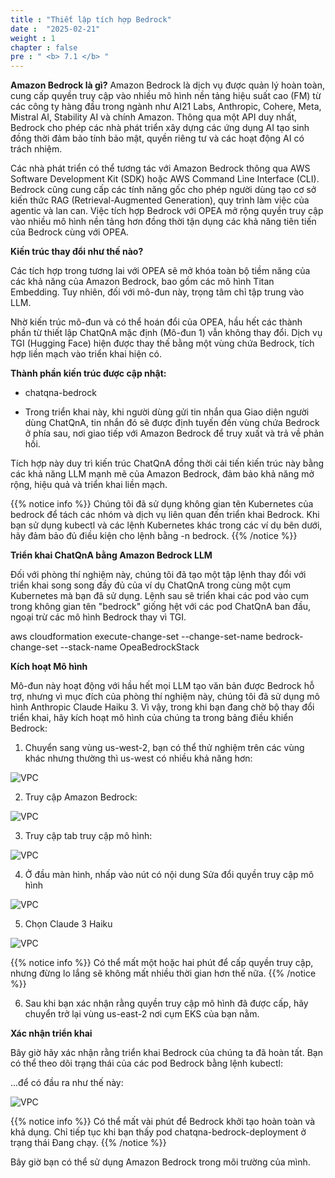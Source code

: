 ```yaml
---
title : "Thiết lập tích hợp Bedrock"
date :  "2025-02-21" 
weight : 1 
chapter : false
pre : " <b> 7.1 </b> "
---
```

**Amazon Bedrock là gì?**
Amazon Bedrock là dịch vụ được quản lý hoàn toàn, cung cấp quyền truy cập vào nhiều mô hình nền tảng hiệu suất cao (FM) từ các công ty hàng đầu trong ngành như AI21 Labs, Anthropic, Cohere, Meta, Mistral AI, Stability AI và chính Amazon. Thông qua một API duy nhất, Bedrock cho phép các nhà phát triển xây dựng các ứng dụng AI tạo sinh đồng thời đảm bảo tính bảo mật, quyền riêng tư và các hoạt động AI có trách nhiệm.

Các nhà phát triển có thể tương tác với Amazon Bedrock thông qua AWS Software Development Kit (SDK) hoặc AWS Command Line Interface (CLI). Bedrock cũng cung cấp các tính năng gốc cho phép người dùng tạo cơ sở kiến ​​thức RAG (Retrieval-Augmented Generation), quy trình làm việc của agentic và lan can. Việc tích hợp Bedrock với OPEA mở rộng quyền truy cập vào nhiều mô hình nền tảng hơn đồng thời tận dụng các khả năng tiên tiến của Bedrock cùng với OPEA.

**Kiến trúc thay đổi như thế nào?**

Các tích hợp trong tương lai với OPEA sẽ mở khóa toàn bộ tiềm năng của các khả năng của Amazon Bedrock, bao gồm các mô hình Titan Embedding. Tuy nhiên, đối với mô-đun này, trọng tâm chỉ tập trung vào LLM.

Nhờ kiến ​​trúc mô-đun và có thể hoán đổi của OPEA, hầu hết các thành phần từ thiết lập ChatQnA mặc định (Mô-đun 1) vẫn không thay đổi. Dịch vụ TGI (Hugging Face) hiện được thay thế bằng một vùng chứa Bedrock, tích hợp liền mạch vào triển khai hiện có.

**Thành phần kiến ​​trúc được cập nhật:**

+ chatqna-bedrock
- Trong triển khai này, khi người dùng gửi tin nhắn qua Giao diện người dùng ChatQnA, tin nhắn đó sẽ được định tuyến đến vùng chứa Bedrock ở phía sau, nơi giao tiếp với Amazon Bedrock để truy xuất và trả về phản hồi.

Tích hợp này duy trì kiến ​​trúc ChatQnA đồng thời cải tiến kiến ​​trúc này bằng các khả năng LLM mạnh mẽ của Amazon Bedrock, đảm bảo khả năng mở rộng, hiệu quả và triển khai liền mạch.

{{% notice info %}}
Chúng tôi đã sử dụng không gian tên Kubernetes của bedrock để tách các nhóm và dịch vụ liên quan đến triển khai Bedrock. Khi bạn sử dụng kubectl và các lệnh Kubernetes khác trong các ví dụ bên dưới, hãy đảm bảo đủ điều kiện cho lệnh bằng -n bedrock.
{{% /notice %}}

**Triển khai ChatQnA bằng Amazon Bedrock LLM**

Đối với phòng thí nghiệm này, chúng tôi đã tạo một tập lệnh thay đổi với triển khai song song đầy đủ của ví dụ ChatQnA trong cùng một cụm Kubernetes mà bạn đã sử dụng. Lệnh sau sẽ triển khai các pod vào cụm trong không gian tên "bedrock" giống hệt với các pod ChatQnA ban đầu, ngoại trừ các mô hình Bedrock thay vì TGI.

aws cloudformation execute-change-set --change-set-name bedrock-change-set --stack-name OpeaBedrockStack

**Kích hoạt Mô hình**

Mô-đun này hoạt động với hầu hết mọi LLM tạo văn bản được Bedrock hỗ trợ, nhưng vì mục đích của phòng thí nghiệm này, chúng tôi đã sử dụng mô hình Anthropic Claude Haiku 3. Vì vậy, trong khi bạn đang chờ bộ thay đổi triển khai, hãy kích hoạt mô hình của chúng ta trong bảng điều khiển Bedrock:

1. Chuyển sang vùng us-west-2, bạn có thể thử nghiệm trên các vùng khác nhưng thường thì us-west có nhiều khả năng hơn:

![VPC](/images/5.fwd/image116.png)

2. Truy cập Amazon Bedrock:

![VPC](/images/5.fwd/image117.png)

3. Truy cập tab truy cập mô hình:

![VPC](/images/5.fwd/image118.png)

4. Ở đầu màn hình, nhấp vào nút có nội dung Sửa đổi quyền truy cập mô hình

![VPC](/images/5.fwd/image119.png)

5. Chọn Claude 3 Haiku

![VPC](/images/5.fwd/image120.png)

{{% notice info %}}
Có thể mất một hoặc hai phút để cấp quyền truy cập, nhưng đừng lo lắng sẽ không mất nhiều thời gian hơn thế nữa.
{{% /notice %}}

6. Sau khi bạn xác nhận rằng quyền truy cập mô hình đã được cấp, hãy chuyển trở lại vùng us-east-2 nơi cụm EKS của bạn nằm.

**Xác nhận triển khai**

Bây giờ hãy xác nhận rằng triển khai Bedrock của chúng ta đã hoàn tất. Bạn có thể theo dõi trạng thái của các pod Bedrock bằng lệnh kubectl:

...để có đầu ra như thế này:

![VPC](/images/5.fwd/image121.png)

{{% notice info %}}
Có thể mất vài phút để Bedrock khởi tạo hoàn toàn và khả dụng. Chỉ tiếp tục khi bạn thấy pod chatqna-bedrock-deployment ở trạng thái Đang chạy.
{{% /notice %}}

Bây giờ bạn có thể sử dụng Amazon Bedrock trong môi trường của mình.